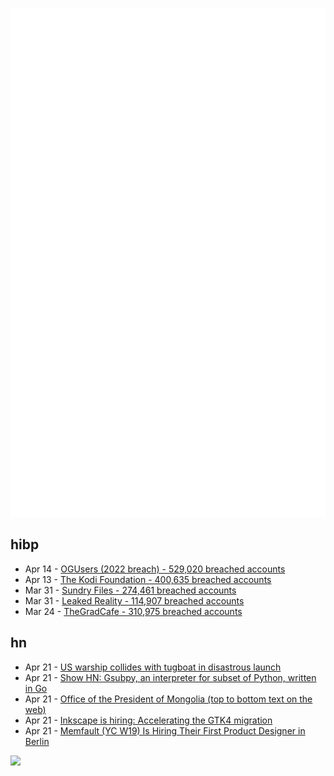 ![Metrics](https://raw.githubusercontent.com/phixion/phixion/master/metrics.svg)

## hibp

<!--
for https://github.com/phixion/phixion/blob/main/.github/workflows/feeds.yml
-->
<!--START_SECTION:haveibeenpwnd-->
- Apr 14 - [OGUsers (2022 breach) - 529,020 breached accounts](https://haveibeenpwned.com/PwnedWebsites#OGUsers2022)
- Apr 13 - [The Kodi Foundation - 400,635 breached accounts](https://haveibeenpwned.com/PwnedWebsites#KodiFoundation)
- Mar 31 - [Sundry Files - 274,461 breached accounts](https://haveibeenpwned.com/PwnedWebsites#SundryFiles)
- Mar 31 - [Leaked Reality - 114,907 breached accounts](https://haveibeenpwned.com/PwnedWebsites#LeakedReality)
- Mar 24 - [TheGradCafe - 310,975 breached accounts](https://haveibeenpwned.com/PwnedWebsites#TheGradCafe)
<!--END_SECTION:haveibeenpwnd-->

## hn

<!--
for https://github.com/phixion/phixion/blob/main/.github/workflows/feeds.yml
-->
<!--START_SECTION:hn-->
- Apr 21 - [US warship collides with tugboat in disastrous launch](https://www.navytimes.com/news/your-navy/2023/04/19/future-lcs-cleveland-launches-strikes-tugboat/)
- Apr 21 - [Show HN: Gsubpy, an interpreter for subset of Python, written in Go](https://github.com/realyixuan/gsubpy)
- Apr 21 - [Office of the President of Mongolia (top to bottom text on the web)](https://president.mn/mng/)
- Apr 21 - [Inkscape is hiring: Accelerating the GTK4 migration](https://inkscape.org/news/2023/04/17/inkscape-hiring-accelerating-gtk4-migration/)
- Apr 21 - [Memfault (YC W19) Is Hiring Their First Product Designer in Berlin](https://jobs.lever.co/memfault/730541eb-637f-4d9d-9526-8949432f9a34)
<!--END_SECTION:hn-->

<!--
for https://yhype.me
-->
![](https://hit.yhype.me/github/profile?user_id=13013670)
